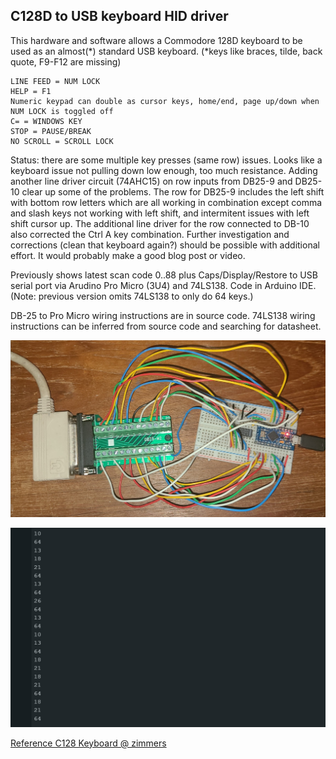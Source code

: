 ## C128D to USB keyboard HID driver ##

This hardware and software allows a Commodore 128D keyboard to be used as an almost(*) standard USB keyboard. (*keys like braces, tilde, back quote, F9-F12 are missing)

    LINE FEED = NUM LOCK
    HELP = F1
    Numeric keypad can double as cursor keys, home/end, page up/down when NUM LOCK is toggled off
    C= = WINDOWS KEY
    STOP = PAUSE/BREAK
    NO SCROLL = SCROLL LOCK

Status: there are some multiple key presses (same row) issues.  Looks like a keyboard issue not pulling down low enough, too much resistance.  Adding another line driver circuit (74AHC15) on row inputs from DB25-9 and DB25-10 clear up some of the problems.  The row for DB25-9 includes the left shift with bottom row letters which are all working in combination except comma and slash keys not working with left shift, and intermitent issues with left shift cursor up.  The additional line driver for the row connected to DB-10 also corrected the Ctrl A key combination. Further investigation and corrections (clean that keyboard again?) should be possible with additional effort.  It would probably make a good blog post or video.

Previously shows latest scan code 0..88 plus Caps/Display/Restore to USB serial port via Arudino Pro Micro (3U4) and 74LS138.  Code in Arduino IDE.
(Note: previous version omits 74LS138 to only do 64 keys.)

DB-25 to Pro Micro wiring instructions are in source code.  74LS138 wiring instructions can be inferred from source code and searching for datasheet.

![prototype2.jpg](prototype2.jpg)

![serialout.jpg](serialout.jpg)

[Reference C128 Keyboard @ zimmers](http://www.zimmers.net/anonftp/pub/cbm/schematics/computers/c128/servicemanuals/manual/51.gif)
